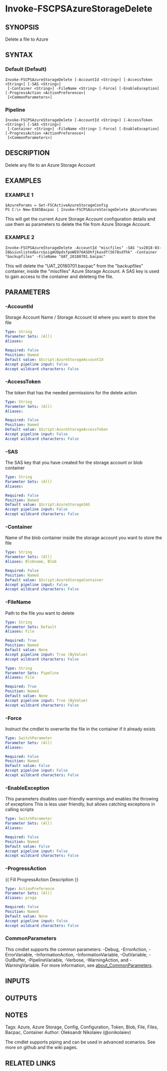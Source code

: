 ﻿---
external help file: fscps.tools-help.xml
Module Name: fscps.tools
online version:
schema: 2.0.0
---

# Invoke-FSCPSAzureStorageDelete

## SYNOPSIS
Delete a file to Azure

## SYNTAX

### Default (Default)
```
Invoke-FSCPSAzureStorageDelete [-AccountId <String>] [-AccessToken <String>] [-SAS <String>]
 [-Container <String>] -FileName <String> [-Force] [-EnableException] [-ProgressAction <ActionPreference>]
 [<CommonParameters>]
```

### Pipeline
```
Invoke-FSCPSAzureStorageDelete [-AccountId <String>] [-AccessToken <String>] [-SAS <String>]
 [-Container <String>] -FileName <String> [-Force] [-EnableException] [-ProgressAction <ActionPreference>]
 [<CommonParameters>]
```

## DESCRIPTION
Delete any file to an Azure Storage Account

## EXAMPLES

### EXAMPLE 1
```
$AzureParams = Get-FSCActiveAzureStorageConfig
PS C:\> New-D365Bacpac | Invoke-FSCPSAzureStorageDelete @AzureParams
```

This will get the current Azure Storage Account configuration details and use them as parameters to delete the file from Azure Storage Account.

### EXAMPLE 2
```
Invoke-FSCPSAzureStorageDelete -AccountId "miscfiles" -SAS "sv2018-03-28&siunlisted&src&sigAUOpdsfpoWE976ASDhfjkasdf(5678sdfhk" -Container "backupfiles" -FileName "UAT_20180701.bacpac"
```

This will delete the "UAT_20180701.bacpac" from the "backupfiles" container, inside the "miscfiles" Azure Storage Account.
A SAS key is used to gain access to the container and deleteng the file.

## PARAMETERS

### -AccountId
Storage Account Name / Storage Account Id where you want to store the file

```yaml
Type: String
Parameter Sets: (All)
Aliases:

Required: False
Position: Named
Default value: $Script:AzureStorageAccountId
Accept pipeline input: False
Accept wildcard characters: False
```

### -AccessToken
The token that has the needed permissions for the delete action

```yaml
Type: String
Parameter Sets: (All)
Aliases:

Required: False
Position: Named
Default value: $Script:AzureStorageAccessToken
Accept pipeline input: False
Accept wildcard characters: False
```

### -SAS
The SAS key that you have created for the storage account or blob container

```yaml
Type: String
Parameter Sets: (All)
Aliases:

Required: False
Position: Named
Default value: $Script:AzureStorageSAS
Accept pipeline input: False
Accept wildcard characters: False
```

### -Container
Name of the blob container inside the storage account you want to store the file

```yaml
Type: String
Parameter Sets: (All)
Aliases: Blobname, Blob

Required: False
Position: Named
Default value: $Script:AzureStorageContainer
Accept pipeline input: False
Accept wildcard characters: False
```

### -FileName
Path to the file you want to delete

```yaml
Type: String
Parameter Sets: Default
Aliases: File

Required: True
Position: Named
Default value: None
Accept pipeline input: True (ByValue)
Accept wildcard characters: False
```

```yaml
Type: String
Parameter Sets: Pipeline
Aliases: File

Required: True
Position: Named
Default value: None
Accept pipeline input: True (ByValue)
Accept wildcard characters: False
```

### -Force
Instruct the cmdlet to overwrite the file in the container if it already exists

```yaml
Type: SwitchParameter
Parameter Sets: (All)
Aliases:

Required: False
Position: Named
Default value: False
Accept pipeline input: False
Accept wildcard characters: False
```

### -EnableException
This parameters disables user-friendly warnings and enables the throwing of exceptions
This is less user friendly, but allows catching exceptions in calling scripts

```yaml
Type: SwitchParameter
Parameter Sets: (All)
Aliases:

Required: False
Position: Named
Default value: False
Accept pipeline input: False
Accept wildcard characters: False
```

### -ProgressAction
{{ Fill ProgressAction Description }}

```yaml
Type: ActionPreference
Parameter Sets: (All)
Aliases: proga

Required: False
Position: Named
Default value: None
Accept pipeline input: False
Accept wildcard characters: False
```

### CommonParameters
This cmdlet supports the common parameters: -Debug, -ErrorAction, -ErrorVariable, -InformationAction, -InformationVariable, -OutVariable, -OutBuffer, -PipelineVariable, -Verbose, -WarningAction, and -WarningVariable. For more information, see [about_CommonParameters](http://go.microsoft.com/fwlink/?LinkID=113216).

## INPUTS

## OUTPUTS

## NOTES
Tags: Azure, Azure Storage, Config, Configuration, Token, Blob, File, Files, Bacpac, Container
Author: Oleksandr Nikolaiev (@onikolaiev)

The cmdlet supports piping and can be used in advanced scenarios.
See more on github and the wiki pages.

## RELATED LINKS
